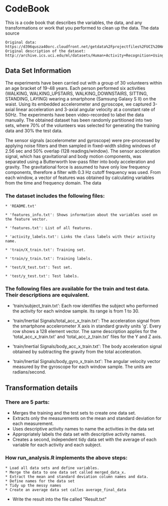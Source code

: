 # CodeBook

This is a code book that describes the variables, the data, and any transformations or work that you performed to clean up the data.
The data source

    Original data: https://d396qusza40orc.cloudfront.net/getdata%2Fprojectfiles%2FUCI%20HAR%20Dataset.zip
    Original description of the dataset: http://archive.ics.uci.edu/ml/datasets/Human+Activity+Recognition+Using+Smartphones

## Data Set Information

The experiments have been carried out with a group of 30 volunteers within an age bracket of 19-48 years. Each person performed six activities (WALKING, WALKING_UPSTAIRS, WALKING_DOWNSTAIRS, SITTING, STANDING, LAYING) wearing a smartphone (Samsung Galaxy S II) on the waist. Using its embedded accelerometer and gyroscope, we captured 3-axial linear acceleration and 3-axial angular velocity at a constant rate of 50Hz. The experiments have been video-recorded to label the data manually. The obtained dataset has been randomly partitioned into two sets, where 70% of the volunteers was selected for generating the training data and 30% the test data.

The sensor signals (accelerometer and gyroscope) were pre-processed by applying noise filters and then sampled in fixed-width sliding windows of 2.56 sec and 50% overlap (128 readings/window). The sensor acceleration signal, which has gravitational and body motion components, was separated using a Butterworth low-pass filter into body acceleration and gravity. The gravitational force is assumed to have only low frequency components, therefore a filter with 0.3 Hz cutoff frequency was used. From each window, a vector of features was obtained by calculating variables from the time and frequency domain.
The data

### The dataset includes the following files:

    * 'README.txt'

    * 'features_info.txt': Shows information about the variables used on the feature vector.

    * 'features.txt': List of all features.

    * 'activity_labels.txt': Links the class labels with their activity name.

    * 'train/X_train.txt': Training set.

    * 'train/y_train.txt': Training labels.

    * 'test/X_test.txt': Test set.

    * 'test/y_test.txt': Test labels.

### The following files are available for the train and test data. Their descriptions are equivalent.

   *  'train/subject_train.txt': Each row identifies the subject who performed the activity for each window sample. Its range is from 1 to 30.

   *  'train/Inertial Signals/total_acc_x_train.txt': The acceleration signal from the smartphone accelerometer X axis in standard gravity units 'g'. Every row shows a 128 element vector. The same description applies for the 'total_acc_x_train.txt' and 'total_acc_z_train.txt' files for the Y and Z axis.

   *  'train/Inertial Signals/body_acc_x_train.txt': The body acceleration signal obtained by subtracting the gravity from the total acceleration.

   *  'train/Inertial Signals/body_gyro_x_train.txt': The angular velocity vector measured by the gyroscope for each window sample. The units are radians/second.

## Transformation details

### There are 5 parts:

  * Merges the training and the test sets to create one data set.
  * Extracts only the measurements on the mean and standard deviation for each measurement.
  * Uses descriptive activity names to name the activities in the data set
  * Appropriately labels the data set with descriptive activity names.
  * Creates a second, independent tidy data set with the average of each variable for each activity and each subject.

### How run_analysis.R implements the above steps:

    * Load all data sets and define variables.
    * Merge the data to one data set called merged_data_x.
    * Extract the mean and standard deviation column names and data.
    * Define names for the data set
    * Tidy up the messy names
    * Create an average data set calles average_final_data
   *  Write the result into the file called "Result.txt"
